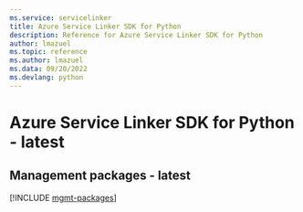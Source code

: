 ```yaml
---
ms.service: servicelinker
title: Azure Service Linker SDK for Python
description: Reference for Azure Service Linker SDK for Python
author: lmazuel
ms.topic: reference
ms.author: lmazuel
ms.data: 09/20/2022
ms.devlang: python
---
```

# Azure Service Linker SDK for Python - latest

## Management packages - latest
[!INCLUDE [mgmt-packages](service-linker-mgmt-index.md)]